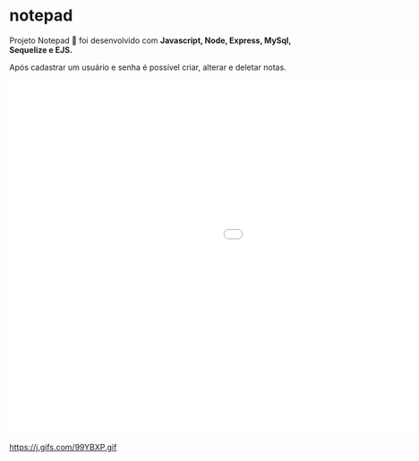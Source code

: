 # notepad

Projeto Notepad 📓 foi desenvolvido com <strong>Javascript, Node, Express, MySql, Sequelize e EJS.</strong>

Após cadastrar um usuário e senha é possível criar, alterar e deletar notas.


<iframe src='//gifs.com/embed/99YBXP' frameborder='0' scrolling='no' width='1366px' height='634px' style='-webkit-backface-visibility: hidden;-webkit-transform: scale(1);' ></iframe>

https://j.gifs.com/99YBXP.gif

